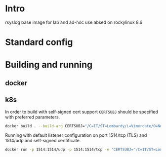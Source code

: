# Intro
rsyslog base image for lab and ad-hoc use absed on rockylinux 8.6

# Standard config


# Building and running
## docker 

## k8s

In order to build with self-signed cert support ```CERTSUBJ``` should be specified with preferred parameters.
```sh
docker build . --build-arg CERTSUBJ="/C=IT/ST=Lombardy/L=Vimercate/O=Nokia/OU=NI/CN=bootstrap/emailAddress=anton.zyablov@nokia.com" -t rsyslog:latest
```
Running with default listener configuration on port 1514/tcp (TLS) and 1514/udp and self-signed ceritificate.
```sh
docker run -p 1514:1514/udp -p 1514:1514/tcp -e 'CERTSUBJ="/C=IT/ST=Lombardy/L=Vimercate/O=Nokia/OU=NI/CN=bootstrap/emailAddress=anton.zyablov@nokia.com"' --name rsyslogd -d rsyslog:latest
```

